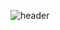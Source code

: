 ![header](https://capsule-render.vercel.app/api?type=waving&color=FFA17F&height=280&section=header&text=Tae%20Jun's&desc=GitHub&fontSize=90&fontColor=00223E&fontAlignY=45)
